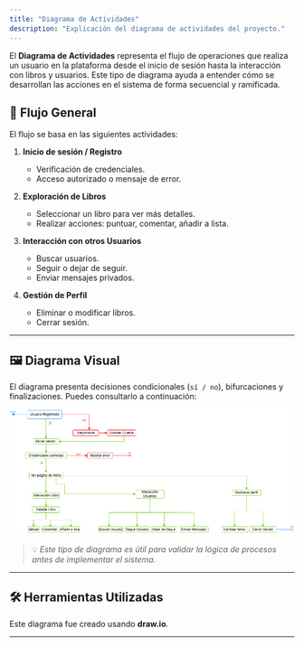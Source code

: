 ```yaml
---
title: "Diagrama de Actividades"
description: "Explicación del diagrama de actividades del proyecto."
---
```


El **Diagrama de Actividades** representa el flujo de operaciones que realiza un usuario en la plataforma desde el inicio de sesión hasta la interacción con libros y usuarios. Este tipo de diagrama ayuda a entender cómo se desarrollan las acciones en el sistema de forma secuencial y ramificada.

## 🧭 Flujo General

El flujo se basa en las siguientes actividades:

1. **Inicio de sesión / Registro**
   - Verificación de credenciales.
   - Acceso autorizado o mensaje de error.

2. **Exploración de Libros**
   <!-- - Buscar y filtrar libros. -->
   - Seleccionar un libro para ver más detalles.
   - Realizar acciones: puntuar, comentar, añadir a lista.

3. **Interacción con otros Usuarios**
   - Buscar usuarios.
   - Seguir o dejar de seguir.
   - Enviar mensajes privados.

4. **Gestión de Perfil**
   <!-- - Acceder a lista de lectura. -->
   - Eliminar o modificar libros.
   - Cerrar sesión.

---

## 🖼️ Diagrama Visual

El diagrama presenta decisiones condicionales (`sí / no`), bifurcaciones y finalizaciones. Puedes consultarlo a continuación:

![Diagrama de Actividades](../../../assets/diagrama-de-actividades.png)

> 💡 *Este tipo de diagrama es útil para validar la lógica de procesos antes de implementar el sistema.*

---

## 🛠️ Herramientas Utilizadas

Este diagrama fue creado usando **draw.io**.

---
